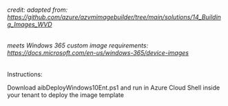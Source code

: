 ###### credit: adapted from: https://github.com/azure/azvmimagebuilder/tree/main/solutions/14_Building_Images_WVD
###### meets Windows 365 custom image requirements: https://docs.microsoft.com/en-us/windows-365/device-images


Instructions:

Download aibDeployWindows10Ent.ps1 and run in Azure Cloud Shell inside your tenant to deploy the image template
